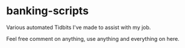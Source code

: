 # banking-scripts
Various automated Tidbits I've made to assist with my job.

Feel free comment on anything, use anything and everything on here.
